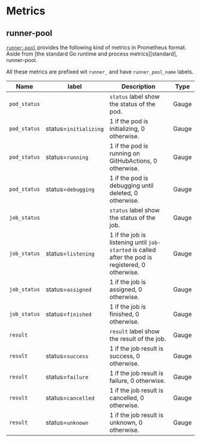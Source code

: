 Metrics
===========

## runner-pool

[`runner-pool`](crd-runner-pool.md) provides the following kind of metrics in Prometheus format.
Aside from [the standard Go runtime and process metrics][standard], runner-pool.

All these metrics are prefixed wit `runner_` and have `runner_pool_name` labels.

| Name         | label                 | Description                                                                                       | Type  |
| ------------ | --------------------- | ------------------------------------------------------------------------------------------------- | ----- |
| `pod_status` |                       | `status` label show the status of the pod.                                                        | Gauge |
| `pod_status` | status=`initializing` | 1 if the pod is initializing, 0 otherwise.                                                        | Gauge |
| `pod_status` | status=`running`      | 1 if the pod is running on GitHubActions, 0 otherwise.                                            | Gauge |
| `pod_status` | status=`debugging`    | 1 if the pod is debugging until deleted, 0 otherwise.                                             | Gauge |
| `job_status` |                       | `status` label show the status of the job.                                                        | Gauge |
| `job_status` | status=`listening`    | 1 if the job is listening until `job-started` is called after the pod is registered, 0 otherwise. | Gauge |
| `job_status` | status=`assigned`     | 1 if the job is assigned, 0 otherwise.                                                            | Gauge |
| `job_status` | status=`finished`     | 1 if the job is finished, 0 otherwise.                                                            | Gauge |
| `result`     |                       | `result` label show the result of the job.                                                        | Gauge |
| `result`     | status=`success`      | 1 if the job result is success, 0 otherwise.                                                      | Gauge |
| `result`     | status=`failure`      | 1 if the job result is failure, 0 otherwise.                                                      | Gauge |
| `result`     | status=`cancelled`    | 1 if the job result is cancelled, 0 otherwise.                                                    | Gauge |
| `result`     | status=`unknown`      | 1 if the job result is unknown, 0 otherwise.                                                      | Gauge |
